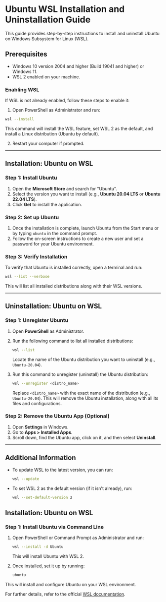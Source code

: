 # Ubuntu WSL Installation and Uninstallation Guide

This guide provides step-by-step instructions to install and uninstall Ubuntu on Windows Subsystem for Linux (WSL).

## Prerequisites

- Windows 10 version 2004 and higher (Build 19041 and higher) or Windows 11.
- WSL 2 enabled on your machine.

### Enabling WSL

If WSL is not already enabled, follow these steps to enable it:

1. Open PowerShell as Administrator and run:
 
```bash
wsl --install
```
   

   This command will install the WSL feature, set WSL 2 as the default, and install a Linux distribution (Ubuntu by default).

2. Restart your computer if prompted.

---

## Installation: Ubuntu on WSL

### Step 1: Install Ubuntu

1. Open the **Microsoft Store** and search for "Ubuntu".
2. Select the version you want to install (e.g., **Ubuntu 20.04 LTS** or **Ubuntu 22.04 LTS**).
3. Click **Get** to install the application.

### Step 2: Set up Ubuntu

1. Once the installation is complete, launch Ubuntu from the Start menu or by typing `ubuntu` in the command prompt.
2. Follow the on-screen instructions to create a new user and set a password for your Ubuntu environment.

### Step 3: Verify Installation

To verify that Ubuntu is installed correctly, open a terminal and run:
```bash
wsl --list --verbose
```
This will list all installed distributions along with their WSL versions.

---

## Uninstallation: Ubuntu on WSL

### Step 1: Unregister Ubuntu

1. Open **PowerShell** as Administrator.
2. Run the following command to list all installed distributions:
   ```bash
   wsl --list
   ```
   Locate the name of the Ubuntu distribution you want to uninstall (e.g., `Ubuntu-20.04`).

3. Run this command to unregister (uninstall) the Ubuntu distribution:
   ```bash
   wsl --unregister <distro_name>
   ```
   Replace `<distro_name>` with the exact name of the distribution (e.g., `Ubuntu-20.04`). This will remove the Ubuntu installation, along with all its files and configurations.

### Step 2: Remove the Ubuntu App (Optional)

1. Open **Settings** in Windows.
2. Go to **Apps > Installed Apps**.
3. Scroll down, find the Ubuntu app, click on it, and then select **Uninstall**.

---

## Additional Information

- To update WSL to the latest version, you can run:
  ```bash
  wsl --update
  ```
- To set WSL 2 as the default version (if it isn't already), run:
  ```bash
  wsl --set-default-version 2
  ```

## Installation: Ubuntu on WSL

### Step 1: Install Ubuntu via Command Line

1. Open PowerShell or Command Prompt as Administrator and run:
   ```bash
   wsl --install -d Ubuntu
   ```
   This will install Ubuntu with WSL 2.

2. Once installed, set it up by running:
   ```bash
   ubuntu
   ```

This will install and configure Ubuntu on your WSL environment.

For further details, refer to the official [WSL documentation](https://docs.microsoft.com/en-us/windows/wsl/).
